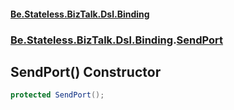 #### [Be.Stateless.BizTalk.Dsl.Binding](README.md 'README')
### [Be.Stateless.BizTalk.Dsl.Binding](Be.Stateless.BizTalk.Dsl.Binding.md 'Be.Stateless.BizTalk.Dsl.Binding').[SendPort](SendPort.md 'Be.Stateless.BizTalk.Dsl.Binding.SendPort')

## SendPort() Constructor

```csharp
protected SendPort();
```